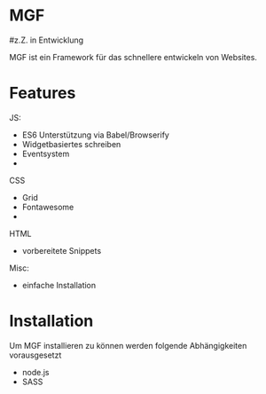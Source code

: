 # MGF
#z.Z. in Entwicklung

MGF ist ein Framework für das schnellere entwickeln von Websites.

Features
===============

JS:
- ES6 Unterstützung via Babel/Browserify
- Widgetbasiertes schreiben
- Eventsystem
-

CSS
- Grid
- Fontawesome
-

HTML
- vorbereitete Snippets

Misc:
- einfache Installation


Installation
===============

Um MGF installieren zu können werden folgende Abhängigkeiten vorausgesetzt
- node.js
- SASS